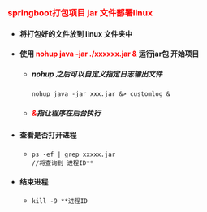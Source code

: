 ### <font color='red'>springboot打包项目 jar 文件部署linux</font>



- #### 将打包好的文件放到 linux 文件夹中

- #### 使用 <font color='red'>nohup java -jar ./xxxxxx.jar & </font>运行jar包 开始项目

  - ##### nohup 之后可以自定义指定日志输出文件

    ```shell
    nohup java -jar xxx.jar &> customlog &
    ```

  - ##### <font color='red'>&</font>指让程序在后台执行

    

- #### 查看是否打开进程

  - ```shell
    ps -ef | grep xxxxx.jar 
    //将查询到 进程ID**  
    ```

- #### 结束进程

  - ```shell
    kill -9 **进程ID
    ```

    

